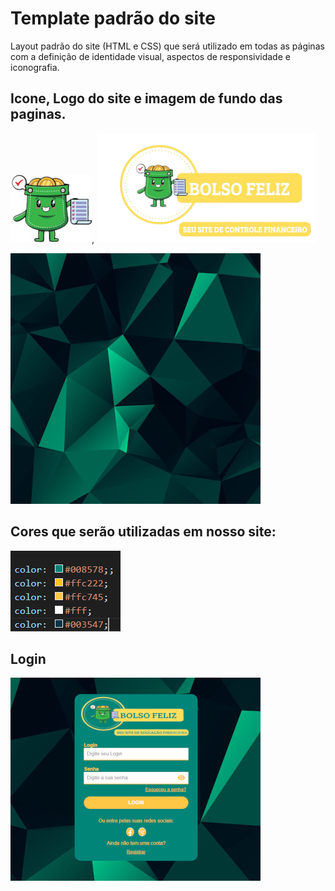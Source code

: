 # Template padrão do site

Layout padrão do site (HTML e CSS) que será utilizado em todas as páginas com a definição de identidade visual, aspectos de responsividade e iconografia.

## Icone, Logo do site e imagem de fundo das paginas.

![Icone](img/icone.jpg), ![Logo](img/logo.bolsofeliz.png) 

![Imagem de fundo para as páginas](img/FundoVerde.png) 


## Cores que serão utilizadas em nosso site:

![Cores](img/cores.png) 


## Login

![Login](img/login1.png) 